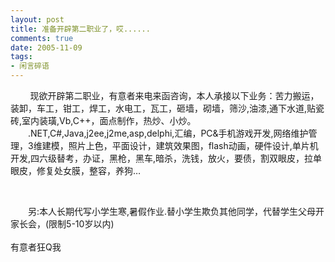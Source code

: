 ```yaml
---
layout: post
title: 准备开辟第二职业了，哎......
comments: true
date: 2005-11-09
tags:
- 闲言碎语
---
```


<p>        现欲开辟第二职业，有意者来电来函咨询，本人承接以下业务：苦力搬运，装卸，车工，钳工，焊工，水电工，瓦工，砸墙，砌墙，筛沙,油漆,通下水道,贴瓷砖,室内装璜,Vb,C++，面点制作，热炒、小炒。<br />　　.NET,C#,Java,j2ee,j2me,asp,delphi,汇编，PC&amp;手机游戏开发,网络维护管理，3维建模，照片上色，平面设计，建筑效果图，flash动画，硬件设计,单片机开发,四六级替考，办证，黑枪，黑车,暗杀，洗钱，放火，要债，割双眼皮，拉单眼皮，修复处女膜，整容，养狗…</p>
<br /><p>　　另:本人长期代写小学生寒,暑假作业.替小学生欺负其他同学，代替学生父母开家长会，(限制5-10岁以内)<br />         <br />有意者狂Q我 </p>				
